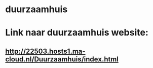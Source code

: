 # duurzaamhuis

# Link naar duurzaamhuis website:
## http://22503.hosts1.ma-cloud.nl/Duurzaamhuis/index.html
